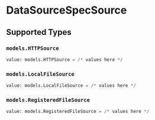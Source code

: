 # DataSourceSpecSource


## Supported Types

### `models.HTTPSource`

```python
value: models.HTTPSource = /* values here */
```

### `models.LocalFileSource`

```python
value: models.LocalFileSource = /* values here */
```

### `models.RegisteredFileSource`

```python
value: models.RegisteredFileSource = /* values here */
```

